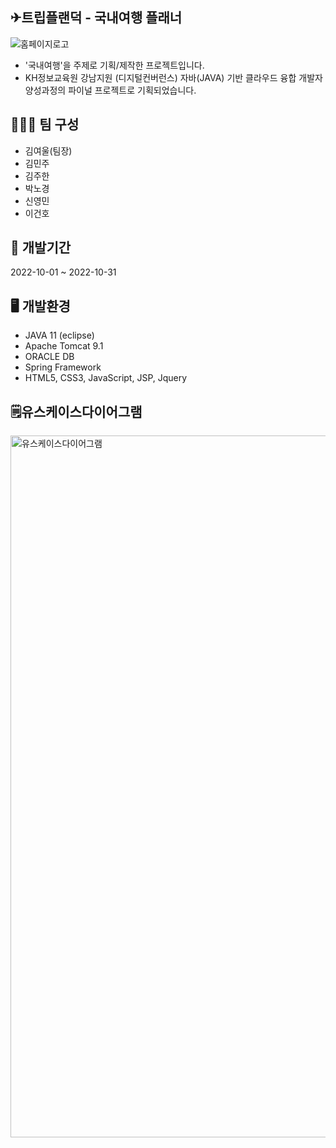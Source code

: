 ## ✈트립플랜덕 - 국내여행 플래너
![홈페이지로고](https://user-images.githubusercontent.com/88029104/189465194-06cf441a-66f2-4b9e-83fd-597ccb641eb8.png)
* '국내여행'을 주제로 기획/제작한 프로젝트입니다.
* KH정보교육원 강남지원 (디지털컨버런스) 자바(JAVA) 기반 클라우드 융합 개발자 양성과정의 파이널 프로젝트로 기획되었습니다.


## 🏃‍♀️🏃‍ 팀 구성 
* 김여울(팀장)
* 김민주
* 김주한
* 박노경
* 신영민
* 이건호

## 📆 개발기간
2022-10-01 ~ 2022-10-31


## 🖥 개발환경
-   JAVA 11 (eclipse)
-   Apache Tomcat 9.1
-   ORACLE DB
-   Spring Framework
-   HTML5, CSS3, JavaScript, JSP, Jquery

## 🗒유스케이스다이어그램
<img width="1123" alt="유스케이스다이어그램" src="https://user-images.githubusercontent.com/88029104/189465265-c097f47c-80ba-4b26-9d73-036a33b22bf8.png">
